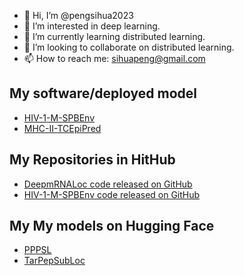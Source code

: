 - 👋 Hi, I’m @pengsihua2023
- 👀 I’m interested in deep learning.
- 🌱 I’m currently learning distributed learning.
- 💞️ I’m looking to collaborate on distributed learning.
- 📫 How to reach me: sihuapeng@gmail.com


## My software/deployed model
- [HIV-1-M-SPBEnv](https://www.hivsubclass.com/)
- [MHC-II-TCEpiPred](http://72.167.44.178:8000/)
## My Repositories in HitHub
- [DeepmRNALoc code released on GitHub](https://github.com/Thales-research-institute/DeepmRNALoc)
- [HIV-1-M-SPBEnv code released on GitHub](https://github.com/pengsihua2023/HIV-1-M-SPBEnv)
## My My models on Hugging Face
- [PPPSL](https://huggingface.co/sihuapeng/PPPSL)
- [TarPepSubLoc](https://huggingface.co/sihuapeng/TarPepSubLoc)
<!---
pengsihua2023/pengsihua2023 is a ✨ special ✨ repository because its `README.md` (this file) appears on your GitHub profile.
You can click the Preview link to take a look at your changes.
--->
